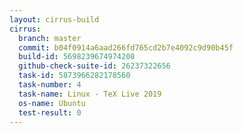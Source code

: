 ```yaml
---
layout: cirrus-build
cirrus:
  branch: master
  commit: b04f0914a6aad266fd765cd2b7e4092c9d90b45f
  build-id: 5698239674974208
  github-check-suite-id: 26237322656
  task-id: 5873966282178560
  task-number: 4
  task-name: Linux - TeX Live 2019
  os-name: Ubuntu
  test-result: 0
---
```

